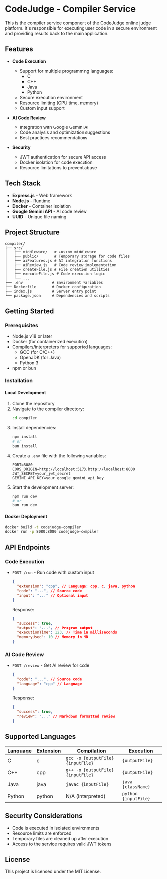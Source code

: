 # CodeJudge - Compiler Service

This is the compiler service component of the CodeJudge online judge platform. It's responsible for executing user code in a secure environment and providing results back to the main application.

## Features

- **Code Execution**
  - Support for multiple programming languages:
    - C
    - C++
    - Java
    - Python
  - Secure execution environment
  - Resource limiting (CPU time, memory)
  - Custom input support

- **AI Code Review**
  - Integration with Google Gemini AI
  - Code analysis and optimization suggestions
  - Best practices recommendations

- **Security**
  - JWT authentication for secure API access
  - Docker isolation for code execution
  - Resource limitations to prevent abuse

## Tech Stack

- **Express.js** - Web framework
- **Node.js** - Runtime
- **Docker** - Container isolation
- **Google Gemini API** - AI code review
- **UUID** - Unique file naming

## Project Structure

```
compiler/
├── src/
│   ├── middleware/   # Custom middleware
│   ├── public/       # Temporary storage for code files
│   ├── aiFeatures.js # AI integration functions
│   ├── aiReview.js   # Code review implementation
│   ├── createFile.js # File creation utilities
│   ├── executeFile.js # Code execution logic
│   └── ...
├── .env             # Environment variables
├── Dockerfile       # Docker configuration
├── index.js         # Server entry point
└── package.json     # Dependencies and scripts
```

## Getting Started

### Prerequisites

- Node.js v18 or later
- Docker (for containerized execution)
- Compilers/interpreters for supported languages:
  - GCC (for C/C++)
  - OpenJDK (for Java)
  - Python 3
- npm or bun

### Installation

#### Local Development

1. Clone the repository
2. Navigate to the compiler directory:
   ```bash
   cd compiler
   ```
3. Install dependencies:
   ```bash
   npm install
   # or
   bun install
   ```
4. Create a `.env` file with the following variables:
   ```
   PORT=8080
   CORS_ORIGIN=http://localhost:5173,http://localhost:8000
   JWT_SECRET=your_jwt_secret
   GEMINI_API_KEY=your_google_gemini_api_key
   ```
5. Start the development server:
   ```bash
   npm run dev
   # or
   bun run dev
   ```

#### Docker Deployment

```bash
docker build -t codejudge-compiler .
docker run -p 8080:8080 codejudge-compiler
```

## API Endpoints

### Code Execution

- `POST /run` - Run code with custom input
  ```json
  {
    "extension": "cpp", // Language: cpp, c, java, python
    "code": "...", // Source code
    "input": "..." // Optional input
  }
  ```
  Response:
  ```json
  {
    "success": true,
    "output": "...", // Program output
    "executionTime": 123, // Time in milliseconds
    "memoryUsed": 10 // Memory in MB
  }
  ```

### AI Code Review

- `POST /review` - Get AI review for code
  ```json
  {
    "code": "...", // Source code
    "language": "cpp" // Language
  }
  ```
  Response:
  ```json
  {
    "success": true,
    "review": "..." // Markdown formatted review
  }
  ```

## Supported Languages

| Language | Extension | Compilation | Execution |
|----------|-----------|-------------|-----------|
| C        | c         | `gcc -o {outputFile} {inputFile}` | `{outputFile}` |
| C++      | cpp       | `g++ -o {outputFile} {inputFile}` | `{outputFile}` |
| Java     | java      | `javac {inputFile}` | `java {className}` |
| Python   | python    | N/A (interpreted) | `python {inputFile}` |

## Security Considerations

- Code is executed in isolated environments
- Resource limits are enforced
- Temporary files are cleaned up after execution
- Access to the service requires valid JWT tokens

## License

This project is licensed under the MIT License.
